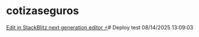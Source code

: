 # cotizaseguros

[Edit in StackBlitz next generation editor ⚡️](https://stackblitz.com/~/github.com/CharlyBGood/cotizaseguros)#   D e p l o y   t e s t   0 8 / 1 4 / 2 0 2 5   1 3 : 0 9 : 0 3  
 